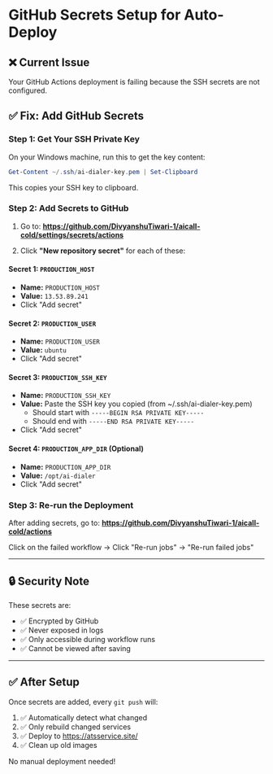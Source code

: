 # GitHub Secrets Setup for Auto-Deploy

## ❌ Current Issue
Your GitHub Actions deployment is failing because the SSH secrets are not configured.

## ✅ Fix: Add GitHub Secrets

### Step 1: Get Your SSH Private Key

On your Windows machine, run this to get the key content:

```powershell
Get-Content ~/.ssh/ai-dialer-key.pem | Set-Clipboard
```

This copies your SSH key to clipboard.

### Step 2: Add Secrets to GitHub

1. Go to: **https://github.com/DivyanshuTiwari-1/aicall-cold/settings/secrets/actions**

2. Click **"New repository secret"** for each of these:

#### Secret 1: `PRODUCTION_HOST`
- **Name:** `PRODUCTION_HOST`
- **Value:** `13.53.89.241`
- Click "Add secret"

#### Secret 2: `PRODUCTION_USER`
- **Name:** `PRODUCTION_USER`
- **Value:** `ubuntu`
- Click "Add secret"

#### Secret 3: `PRODUCTION_SSH_KEY`
- **Name:** `PRODUCTION_SSH_KEY`
- **Value:** Paste the SSH key you copied (from ~/.ssh/ai-dialer-key.pem)
  - Should start with `-----BEGIN RSA PRIVATE KEY-----`
  - Should end with `-----END RSA PRIVATE KEY-----`
- Click "Add secret"

#### Secret 4: `PRODUCTION_APP_DIR` (Optional)
- **Name:** `PRODUCTION_APP_DIR`
- **Value:** `/opt/ai-dialer`
- Click "Add secret"

### Step 3: Re-run the Deployment

After adding secrets, go to:
**https://github.com/DivyanshuTiwari-1/aicall-cold/actions**

Click on the failed workflow → Click "Re-run jobs" → "Re-run failed jobs"

---

## 🔒 Security Note

These secrets are:
- ✅ Encrypted by GitHub
- ✅ Never exposed in logs
- ✅ Only accessible during workflow runs
- ✅ Cannot be viewed after saving

---

## ✅ After Setup

Once secrets are added, every `git push` will:
1. ✅ Automatically detect what changed
2. ✅ Only rebuild changed services
3. ✅ Deploy to https://atsservice.site/
4. ✅ Clean up old images

No manual deployment needed!
